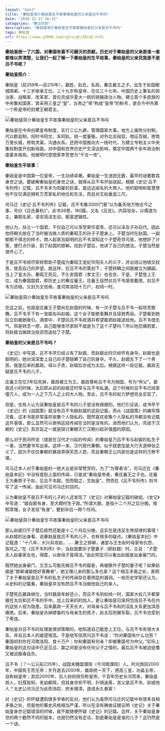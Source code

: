 ```yaml
---
layout: "post"
title: "秦始皇简介秦始皇生平故事秦始皇的父亲是吕不韦吗"
date: "2018-12-17 16:15"
categories: "秦汉历史"
description: "秦始皇简介秦始皇生平故事秦始皇的父亲是吕不韦吗"
tags: 秦始皇
url: https://www.y5000.com/zgls/qh/38316.html
---
```






**秦始皇统一了六国，对秦国有着不可磨灭的贡献。历史对于秦始皇的父亲是谁一直都难以弄清楚，让我们一起了解一下秦始皇的生平故事，秦始皇的父亲究竟是不是吕不韦呢？**

 **秦始皇简介：**

秦始皇（前259年—前210年），嬴姓，赵氏，名政。秦庄襄王之子。出生于赵国都城邯郸，十三岁继承王位，三十九岁称皇帝，在位三十七年。中国历史上著名的政治家、战略家、改革家，首位完成华夏大一统的铁腕政治人物。建立首个多民族的中央集权国家，曾采用三皇之“皇”、五帝之“帝”构成“皇帝”的称号，是古今中外第一个称皇帝的封建王朝君主。

![秦始皇简介秦始皇生平故事秦始皇的父亲是吕不韦吗](https://img.y5000.com/uploads/allimg/181204/a4c7a8a3c865b07096636881c70c85ed.jpg)

秦始皇在中央创建皇帝制度，实行三公九卿，管理国家大事。地方上废除分封制，代以郡县制，同时书同文，车同轨，统一度量衡。对外北击匈奴，南征百越，修筑万里长城，修筑灵渠，沟通水系。还把中国推向大一统时代，为建立专制主义中央集权制度开创新局面。对中国和世界历史产生深远影响，奠定中国两千余年政治制度基本格局，他被明代思想家李贽誉为“千古一帝”。

 **秦始皇生平故事：**

秦始皇是中国第一位皇帝，一生功绩卓著。秦始皇一生谜团无数，最早的谜要数其身世之谜。要破解秦始皇的身世之谜，就得从吕不韦开始说起。根据《史记·吕不韦列传》记载，吕不韦本为阳翟的巨富，是远近闻名的大商人。他的聪明和智慧使他不仅仅满足拥有万贯家私的地位和生活，而且对王权垂涎三尺。

司马迁《史记·吕不韦列传》记载，吕不韦集3000门客“以为备天地万物古今之事，号曰《吕氏春秋》”。此书26卷，160篇，又名《吕览》。内容驳杂，以儒道为主，兼取名家，语言简洁生动，极富逻辑性。

他认为，扶立一个国君，不仅自己可以享受荣华富贵，还可以泽及子孙后代。因此他将眼光放在了当时被当做人质的秦昭王的孙子子楚身上。子楚当时在赵国，一副郁郁不得志的样子。商人起家且聪明的吕不韦深知这个子楚奇货可居，他想好了计策，便打点行装，到了赵国的邯郸。找到子楚后，他讲了自己的想法。子楚当然是很开心了。

于是吕不韦倾尽家财帮助子楚成为秦昭王宠妃华阳夫人的义子，并出钱让他结交权贵，提高自己的声望。就这样，在吕不韦的策划下，子楚转瞬之间就被立为嫡嗣，当上了皇太孙。秦昭王死后，不久安国君（孝文王）也去世，于是，子楚登上王位，成为秦国国君，即历史上的秦庄襄王。庄襄王自然对吕不韦感恩戴德，封吕不韦为丞相，又封为文信侯，食河南洛阳十万户，权倾一时。

![秦始皇简介秦始皇生平故事秦始皇的父亲是吕不韦吗](https://img.y5000.com/uploads/allimg/181204/d1508957fe3d551c15365162568c67ed.jpg)

在这之前，也就是庄襄王子楚尚在赵国的时候，有一次子楚与吕不韦一起欣赏歌舞。吕不韦手下有一宠姬名叫赵姬。这个女子能歌善舞并且容貌秀丽。子楚看到她后立刻被她吸引。酒席中，子楚向吕不韦祝酒并希望能把赵姬送给他。吕不韦很生气，但是转念一想，自己能够舍尽家财不就是为了这个子楚吗？所以他忍痛割爱，将赵姬当做政治投资而送给了子楚。

 **秦始皇的父亲是吕不韦吗？**

《史记》中写道，吕不韦早已经占有了赵姬，而赵姬此时已经怀有身孕。赵姬也是聪明的，她对深深爱上自己的子楚隐瞒了自己的身孕。不久，赵姬生下了一个男孩，就是后来的嬴政。母以子贵，赵姬后亦成为太后。根据这样一段记载，嬴政无疑是吕不韦的儿子。

庄襄王在位3年后死掉，嬴政被立为王。嬴政尊称吕不韦为相国，号为“仲父”。嬴政还小的时候，太后即从前的赵姬还时常与吕不韦私通。这个时候的吕不韦已经家僮万人，成为一人之下万人之上的大人物。至此，吕不韦的权力梦想完全实现了。

但是，也有人认为说秦始皇是吕不韦的儿子是没有根据的。他们引证说，成书早于《史记》的《战国策》就没有吕不韦献赵姬的这段记载。而从《战国策》的编写情况看，这本书是非常喜欢收集个人隐私的。既然喜欢收集个人隐私的书都没有记载这件事情，那么显然可以表明这段传闻在当时是没有的。进而他们认为，完成于汉朝的《史记》其宗旨之一就是探讨秦朝灭亡汉朝兴起并强盛的原因。

那么对于民间传说（或是在汉代才兴起的传闻）的秦始皇乃吕不韦与赵姬的私生子一事，当然要书写出来。这样一来，汉代取代秦朝，似乎就更加是大行天道伸张正义了，因为不仅仅秦朝的暴政弄得天怨人怒，而且秦朝王公内部也是这样的污秽不堪。

司马迁本人对于秦始皇的一统大业是非常赞赏的，为了“为尊者讳”，司马迁在《秦始皇本纪》中没有提到上面的传闻，只是说“秦始皇帝者，秦庄襄王之子也。庄襄王为秦质子于赵，见吕不韦姬，悦而取之，生始皇”。然而在《吕不韦列传》则书写了这一传闻，由此可见司马迁的目的。

认为秦始皇不是吕不韦的儿子的人还发现了《史记》对秦始皇记载的破绽。《史记》中写道：“姬自匿有身，至大期时生子政。”所谓大期，是指十二个月之后分娩。按照常理，女子发现“有身”，要到孕后一两个月间。

![秦始皇简介秦始皇生平故事秦始皇的父亲是吕不韦吗](https://img.y5000.com/uploads/allimg/181204/aa0b0dfac7c419d4c4d63a8f65b6f534.jpg)

那么赵姬归于子楚后居然还能是十二个月后分娩，这实在是违反生育规律的事情！从赵姬的出身看，说秦始皇是吕不韦的儿子，也有很多的疑点。《秦始皇本纪》中记载道：“十八年，大兴兵攻赵，……秦王之邯郸，诸尝与王生赵时母家有仇怨，皆坑之。”在《吕不韦列传》中，当赵国要杀子楚妻子（即赵姬）时，又说：“子楚夫人赵豪家女也，得匿，以故母子竟得活。”由此明显可以看出赵姬是出身豪门的。

既然她出身豪门，又怎么可能先做吕不韦的姬妾，再被献作子楚的妻子呢？如果赵姬是“邯郸诸姬绝好善舞者”，她又哪儿来的那么多仇家？这个相互矛盾之处，表明了关于秦始皇是吕不韦的私生子的传闻存在着明显的漏洞。一些历史学家还认为，从史料的记载看，秦始皇并没有把吕不韦当做他自己的亲人。

子楚死后嬴政继位，当时嬴政年龄还小，而吕不韦则权倾一时，国家大权几乎都掌握在太后和吕不韦的手中。加上后来的的加入，更让秦始皇日渐将包括吕不韦在内的这些人视为隐患。后来嬴政一天天长大，对母亲与吕不韦和的淫乱关系更加深恶痛绝。后来，秦始皇杀掉嫪毐的与母亲生的孩子，赵太后则被车裂，吕不韦也受到了牵连。

秦始皇对吕不韦的处理是很讲策略的。他知道自己能登上王位，与吕不韦有很大关系，并且吕本人的威望很高。于是他写信质问吕不韦说：“你对秦国有什么功劳？秦国却封你在河南洛阳，食十万户；你和秦国有何亲？却被秦国号为仲父。”实际上秦始皇的这句话中已足见吕、嬴之间是没有任何父子之情的。最后吕不韦被迫徙蜀又被迫服毒自杀。

吕不韦（？～公元前235年），战国末魏国濮阳（今河南濮阳）人。时光倒回2000年，中国有王而无帝；岁月逝去2000年，嬴政统一天下，德高三皇，功盖五帝，自称始皇帝；其后2000年，后人纷纷效仿称皇帝。千百年历史长河而来，秦始皇其人，妇孺皆知，老幼都晓，但其身世却不明，扑朔迷离，其父是吕不韦，抑或他人？太史公司马迁为此而浩叹，终未理清，遂成永久悬案！

对《史记》的怀疑遭到很多学者的反对。他们认为虽然司马迁的记载中有很多自相矛盾之处，但是他的著史风格相当严谨，所以在没有确凿证据证明《史记》关于秦始皇身世记载错误的时候，就不能随便怀疑《史记》的记载。这样，关于秦始皇身世的两个截然不同的版本，也就仍然没有定论。到底秦始皇是谁的儿子？这仍然是一个谜。
